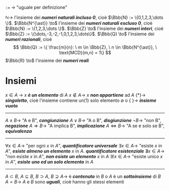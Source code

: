 `:=` $\to$ "uguale per definizione"

$\mathbb{N} \to$ l'insieme dei ***numeri naturali incluso 0***, cioè $\Bbb{N} := \{0,1,2,3,\dots \}$.
$\Bbb{N^{\ast}} \to$ l'insieme dei ***numeri naturali escluso 0***, cioè $\Bbb{N} := \{1,2,3,\dots \}$.
$\Bbb{Z} \to$ l'insieme dei ***numeri interi***, cioè $\Bbb{Z} := \{\dots,-3,-2,-1,0,1,2,3,\dots\}$.
$\Bbb{Q} \to$ l'insieme dei ***numeri razionali***, cioè
$$
\Bbb{Q} := \{ \frac{m}{n}: \ m \in \Bbb{Z}, \ n \in \Bbb{N^{\ast}}, \ \text{MCD}(m,n) = 1\}
$$
$\Bbb{R} \to$ l'insieme dei ***numeri reali***

# Insiemi
$x \in A \ \to$ $x$ ***è un elemento*** di $A$
$x \notin A \to$ $x$ ***non appartiene*** ad $A$
$\{ \ast \} \to$ ***singoletto***, cioè l'insieme contiene un(1) solo elemento
$\emptyset$ o $\{ \ \} \to$ ***insieme vuoto***

---

$A \land B\to$ "A e B", ***congiunzione***
$A \lor B\to$ "A o B", ***disgiunzione***
$\lnot B \to$ "non B", ***negazione***
$A \Rightarrow B\to$ "A implica B", ***implicazione***
$A \iff B\to$ "A se e solo se B", ***equivalenza***

---

$\forall x \in A \to$ "per ogni $x$ in $A$", ***quantificatore universale***
$\exists x \in A \to$ "esiste $x$ in $A$", ***esiste almeno un elemento*** $x$ in $A$. ***quantificatore esistenziale***
$\nexists x \in A \to$ "non esiste $x$ in $A$", ***non esiste un elemento*** $x$ in $A$
$\exists ! x \in A \to$ "esiste unico $x$ in $A$", ***esiste uno ed un solo elemento*** in $A$

---

$A \subset B$, $A \subseteq B$, $B \supset A$, $B \supseteq A \to$ è ***contenuto*** in $B$ o $A$ è un ***sottoinsieme*** di $B$
$A = B \to$ $A$ e $B$ sono ***uguali***, cioè hanno gli stessi elementi